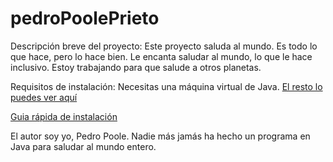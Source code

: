 # pedroPoolePrieto
Descripción breve del proyecto:
Este proyecto saluda al mundo. Es todo lo que hace, pero lo hace bien. Le encanta saludar al mundo, lo que le hace inclusivo. Estoy trabajando para que salude a otros planetas.

Requisitos de instalación: Necesitas una máquina virtual de Java. [El resto lo puedes ver aquí](https://github.com/Ppoole/pedroPoolePrieto/wiki/Guia-de-instalacion)

[Guia rápida de instalación](https://github.com/Ppoole/pedroPoolePrieto/wiki/Guia-de-instalacion)


El autor soy yo, Pedro Poole. Nadie más jamás ha hecho un programa en Java para saludar al mundo entero.
